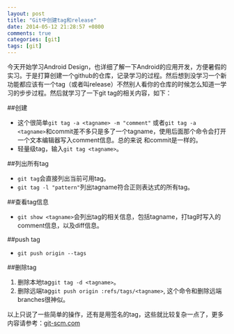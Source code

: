 ```yaml
---
layout: post
title: "Git中创建tag和release"
date: 2014-05-12 21:28:57 +0800
comments: true
categories: [git]
tags: [git]
---
```

今天开始学习Android Design，也详细了解一下Android的应用开发，方便暑假的实习。于是打算创建一个github的仓库，记录学习的过程。然后想到没学习一个新功能都应该有一个tag（或者叫release）不然别人看你的仓库的时候怎么知道一学习的步步过程。然后就学习了一下git tag的相关内容，如下：

<!--more-->
##创建
 * 这个很简单`git tag -a <tagname> -m "comment"` 或者`git tag -a <tagname>`和commit差不多只是多了一个tagname，使用后面那个命令会打开一个文本编辑器写入comment信息。总的来说 和commit是一样的。
 * 轻量级tag，输入`git tag <tagname>`。

##列出所有tag
 * `git tag`会直接列出当前可用tag。
 * `git tag -l "pattern"`列出tagname符合正则表达式的所有tag。

##查看tag信息
 * `git show <tagname>`会列出tag的相关信息，包括tagname，打tag时写入的comment信息，以及diff信息。

##push tag
 * `git push origin --tags`

##删除tag
 1. 删除本地tag`git tag -d <tagname>`。
 2. 删除远端tag`git push origin :refs/tags/<tagname>`, 这个命令和删除远端branches很神似。

以上只说了一些简单的操作，还有是用签名的tag，这些就比较复杂一点了，更多内容请参考：[git-scm.com](http://git-scm.com/book/en/Git-Basics-Tagging)
